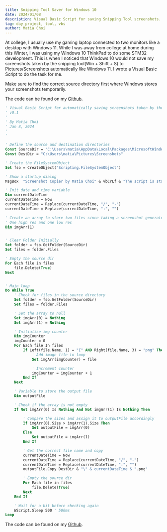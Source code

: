 ```yaml
---
title: Snipping Tool Saver for Windows 10
date: 2024/01/08
description: Visual Basic Script for saving Snipping Tool screenshots.
tag: day project, tool, vbs
author: Matia Choi
---
```


At college, I usually use my gaming laptop connected to two monitors like a desktop with Windows 11. 
While I was away from college at home during this Winter, I was using my Windows 10 ThinkPad to do some STM32 development.
This is when I noticed that Windows 10 would not save my screenshots taken by the snipping tool(Win + Shift + S) to Pictures/Screenshots automatically like Windows 11.
I wrote a Visual Basic Script to do the task for me.


Make sure to find the correct source directory first where Windows stores your screenshots temporarily.

The code can be found on my [Github](https://github.com/matia6170/Snipping-Tool-Auto-Saver).

```vb
' Visual Basic Script for automatically saving screenshots taken by the Window's Snipping Tool
' v0.1
'
' By Matia Choi
' Jan 8, 2024
' 
'

' Define the source and destination directories
Const SourceDir = "C:\Users\matia\AppData\Local\Packages\MicrosoftWindows.Client.CBS_cw5n1h2txyewy\TempState\ScreenClip"
Const DestDir = "C:\Users\matia\Pictures\Screenshots"

' Create the FileSystemObject
Set fso = CreateObject("Scripting.FileSystemObject")

' Show a startup dialog
MsgBox  "Screenshot Copier by Matia Choi" & vbCrLf & "The script is starting and will monitor: " & SourceDir & "And will copy the images to: " & DestDir

' Init date and time variable
Dim currentDateTime
currentDateTime = Now
currentDateTime = Replace(currentDateTime, "/", "-")
currentDateTime = Replace(currentDateTime, ":", "")

' Create an array to store two files since taking a screenshot generates two files.
' One high res and one low res
Dim imgArr(1)


' Clear Folder Initially
Set folder = fso.GetFolder(SourceDir)
Set files = folder.Files

' Empty the source dir
For Each file in files
    file.Delete(True)
Next


' Main loop
Do While True
    ' Check for files in the source directory
    Set folder = fso.GetFolder(SourceDir)
    Set files = folder.Files

    ' Set the array to null
    Set imgArr(0) = Nothing
    Set imgArr(1) = Nothing

    ' Initialize img counter
    Dim imgCounter
    imgCounter = 0
    For Each file In files
        If Left(file.Name, 1) = "{" AND Right(file.Name, 3) = "png" Then
            ' Add image file to loop
            Set imgArr(imgCounter) = file

            ' Increment counter
            imgCounter = imgCounter + 1
        End If
    Next

    ' Variable to store the output file
    Dim outputFile 

    ' Check if the array is not empty
    If Not imgArr(0) Is Nothing And Not imgArr(1) Is Nothing Then

        ' Compare the sizes and assign it to outputFile accordingly
        If imgArr(0).Size > imgArr(1).Size Then
            Set outputFile = imgArr(0)
        Else
            Set outputFile = imgArr(1)
        End If

        ' Get the correct file name and copy
        currentDateTime = Now
        currentDateTime = Replace(currentDateTime, "/", "-")
        currentDateTime = Replace(currentDateTime, ":", "")
        outputFile.Copy DestDir & "\" & currentDateTime & ".png"

        ' Empty the source dir
        For Each file in files
            file.Delete(True)
        Next
    End If

    ' Wait for a bit before checking again
    WScript.Sleep 500 ' 500ms
Loop
```

The code can be found on my [Github](https://github.com/matia6170/Snipping-Tool-Auto-Saver).
